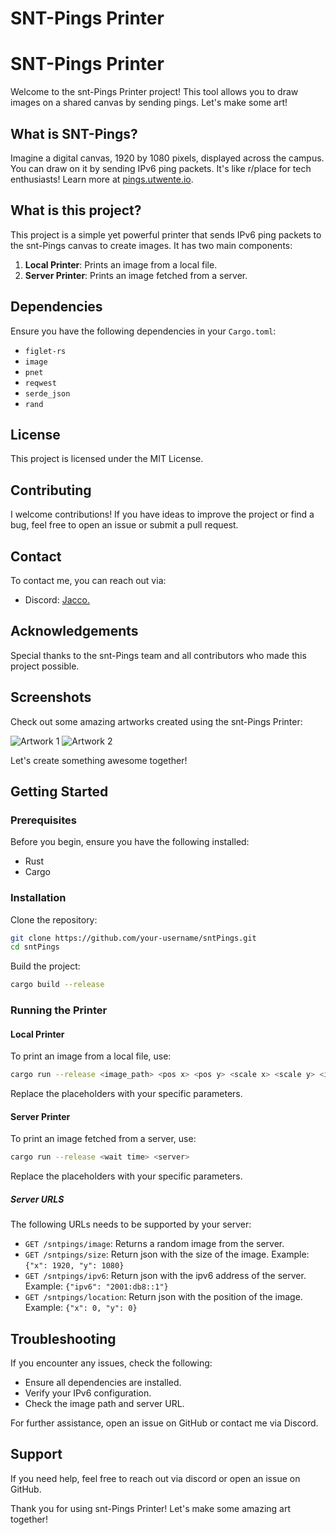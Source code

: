 # SNT-Pings Printer

# SNT-Pings Printer

Welcome to the snt-Pings Printer project! This tool allows you to draw images on a shared canvas by sending pings. Let's make some art!

## What is SNT-Pings?

Imagine a digital canvas, 1920 by 1080 pixels, displayed across the campus. You can draw on it by sending IPv6 ping packets. It's like r/place for tech enthusiasts! Learn more at [pings.utwente.io](https://pings.utwente.io).

## What is this project?

This project is a simple yet powerful printer that sends IPv6 ping packets to the snt-Pings canvas to create images. It has two main components:

1. **Local Printer**: Prints an image from a local file.
2. **Server Printer**: Prints an image fetched from a server.

## Dependencies

Ensure you have the following dependencies in your `Cargo.toml`:

- `figlet-rs`
- `image`
- `pnet`
- `reqwest`
- `serde_json`
- `rand`

## License

This project is licensed under the MIT License.

## Contributing

I welcome contributions! If you have ideas to improve the project or find a bug, feel free to open an issue or submit a pull request.

## Contact

To contact me, you can reach out via:

- Discord: [Jacco.](https://discord.gg/users/290894031200714752)

## Acknowledgements

Special thanks to the snt-Pings team and all contributors who made this project possible.

## Screenshots

Check out some amazing artworks created using the snt-Pings Printer:

![Artwork 1](path/to/artwork1.png)
![Artwork 2](path/to/artwork2.png)

Let's create something awesome together!
## Getting Started

### Prerequisites

Before you begin, ensure you have the following installed:

- Rust
- Cargo

### Installation

Clone the repository:

```sh
git clone https://github.com/your-username/sntPings.git
cd sntPings
```

Build the project:

```sh
cargo build --release
```

### Running the Printer

#### Local Printer

To print an image from a local file, use:

```sh
cargo run --release <image_path> <pos x> <pos y> <scale x> <scale y> <ipv6> <wait_time>
```

Replace the placeholders with your specific parameters.

#### Server Printer

To print an image fetched from a server, use:

```sh
cargo run --release <wait time> <server>
```

Replace the placeholders with your specific parameters.

##### Server URLS
The following URLs needs to be supported by your server:

- `GET /sntpings/image`: Returns a random image from the server.
- `GET /sntpings/size`: Return json with the size of the image. Example: `{"x": 1920, "y": 1080}`
- `GET /sntpings/ipv6`: Return json with the ipv6 address of the server. Example: `{"ipv6": "2001:db8::1"}`
- `GET /sntpings/location`: Return json with the position of the image. Example: `{"x": 0, "y": 0}`

## Troubleshooting

If you encounter any issues, check the following:

- Ensure all dependencies are installed.
- Verify your IPv6 configuration.
- Check the image path and server URL.

For further assistance, open an issue on GitHub or contact me via Discord.

## Support

If you need help, feel free to reach out via discord or open an issue on GitHub.


Thank you for using snt-Pings Printer! Let's make some amazing art together!
